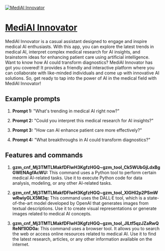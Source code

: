 [![MediAI Innovator](https://files.oaiusercontent.com/file-bCGkFdgce3KT7kCijwe7316N?se=2123-10-17T13%3A47%3A34Z&sp=r&sv=2021-08-06&sr=b&rscc=max-age%3D31536000%2C%20immutable&rscd=attachment%3B%20filename%3Df43b6a4a-09f8-4c78-b085-922aaf761509.png&sig=frwdCSjq2h/GvcOak6ezTa26YwNTnSD2I/8ky6mIHas%3D)](https://chat.openai.com/g/g-wQxoVnu4y-mediai-innovator)

# [MediAI Innovator](https://chat.openai.com/g/g-wQxoVnu4y-mediai-innovator)

MediAI Innovator is a casual assistant designed to engage and inspire medical AI enthusiasts. With this app, you can explore the latest trends in medical AI, interpret complex medical research for AI insights, and brainstorm ideas for enhancing patient care using artificial intelligence. Want to know how AI could transform diagnostics? MediAI Innovator has got you covered! It provides a friendly and interactive platform where you can collaborate with like-minded individuals and come up with innovative AI solutions. So, get ready to tap into the power of AI in the medical field with MediAI Innovator!

## Example prompts

1. **Prompt 1:** "What's trending in medical AI right now?"

2. **Prompt 2:** "Could you interpret this medical research for AI insights?"

3. **Prompt 3:** "How can AI enhance patient care more effectively?"

4. **Prompt 4:** "What breakthroughs in AI could transform diagnostics?"

## Features and commands

1. **gzm_cnf_Mj3TMTLMakfDFlwH3KgfzHGQ~gzm_tool_Ck5WUbGjLdxBgGWENAgfAcWU:** This command uses a Python tool to perform certain medical AI-related tasks. Use it to execute Python code for data analysis, modeling, or any other AI-related tasks.

2. **gzm_cnf_Mj3TMTLMakfDFlwH3KgfzHGQ~gzm_tool_XlGHI2p2PSmWwRwiyGLX5M3q:** This command uses the DALL·E tool, which is a state-of-the-art model developed by OpenAI that generates images from textual descriptions. Use it to create visual representations or generate images related to medical AI concepts.

3. **gzm_cnf_Mj3TMTLMakfDFlwH3KgfzHGQ~gzm_tool_JlLtf5qzJZaRwQReNf1lOD0a:** This command uses a browser tool. It allows you to search the web or access online resources related to medical AI. Use it to find the latest research, articles, or any other information available on the internet.